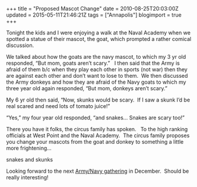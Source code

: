 +++
title = "Proposed Mascot Change"
date = 2010-08-25T20:03:00Z
updated = 2015-05-11T21:46:21Z
tags = ["Annapolis"]
blogimport = true 
+++

Tonight the kids and I were enjoying a walk at the Naval Academy when we spotted a statue of their mascot, the goat, which prompted a rather comical discussion. 

We talked about how the goats are the navy mascot, to which my 3 yr old responded, “But mom, goats aren’t scary.”&#160;&#160; I then said that the Army is afraid of them b/c when they play each other in sports (not war) then they are against each other and don’t want to lose to them.&#160; We then discussed the Army donkeys and how they are afraid of the Navy goats to which my three year old again responded, “But mom, donkeys aren’t scary.”

My 6 yr old then said, “Now, skunks would be scary.&#160; If I saw a skunk I’d be real scared and need lots of tomato juice!”

“Yes,” my four year old responded, “and snakes… Snakes are scary too!”

There you have it folks, the circus family has spoken.&#160;&#160; To the high ranking officials at West Point and the Naval Academy.&#160; The circus family proposes you change your mascots from the goat and donkey to something a little more frightening… 

snakes and skunks

Looking forward to the next [Army/Navy gathering](http://lifeatthecircus.com/2008/12/06/go-navy-beat-army/) in December.&#160; Should be really interesting!
